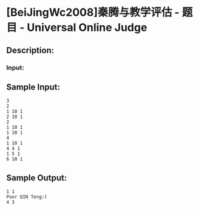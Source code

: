 # [BeiJingWc2008]秦腾与教学评估 - 题目 - Universal Online Judge

## Description: 



### Input: 




## Sample Input: 
```
3
2
1 10 1
2 10 1
2
1 10 1
1 10 1
4
1 10 1
4 4 1
1 5 1
6 10 1
```

## Sample Output: 
```
1 1
Poor QIN Teng:(
4 3
```
